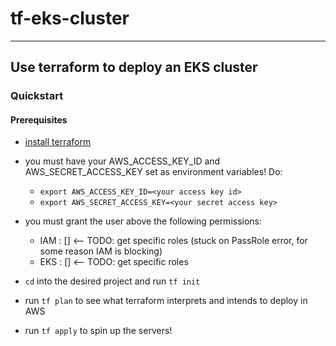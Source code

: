 # tf-eks-cluster
---
Use terraform to deploy an EKS cluster
--- 

### Quickstart

#### Prerequisites
- [install terraform](https://www.terraform.io/intro/getting-started/install.html)

- you must have your AWS_ACCESS_KEY_ID and AWS_SECRET_ACCESS_KEY set as environment variables! Do:
  - `export AWS_ACCESS_KEY_ID=<your access key id>`
  - `export AWS_SECRET_ACCESS_KEY=<your secret access key>`
- you must grant the user above the following permissions:
  - IAM : [] <-- TODO: get specific roles (stuck on PassRole error, for some reason IAM is blocking)
  - EKS : [] <-- TODO: get specific roles
- `cd` into the desired project and run `tf init`
- run `tf plan` to see what terraform interprets and intends to deploy in AWS
- run `tf apply` to spin up the servers!
